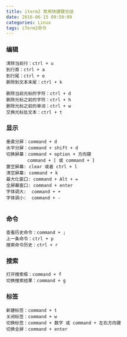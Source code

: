 ```yaml
---
title: iterm2 常用快捷键总结
date: 2016-06-15 09:59:09
categories: Linux
tags: iTerm2命令
---
```



### 编辑

```
清除当前行：ctrl + u
到行首：ctrl + a
到行尾：ctrl + e
删除到文本末尾：ctrl + k

删除当前光标的字符：ctrl + d
删除光标之前的字符：ctrl + h
删除光标之前的单词：ctrl + w
交换光标处文本：ctrl + t

```

<!--more-->

### 显示

```
垂直分屏：command + d
水平分屏：command + shift + d
切换屏幕：command + option + 方向键 
        command + [ 或 command + ]
置空屏幕: clear 或者 ctrl + l
清空屏幕: command + k
最大化窗口: command + Alt + =
全屏幕窗口: command + enter
字体调大:  command + +
字体调小:  command + -
         
```

### 命令

```
查看历史命令：command + ;
上一条命令：ctrl + p
搜索命令历史：ctrl + r
```

### 搜索

```
打开搜索框：command + f
切换搜索结果：command + g

```

### 标签

```
新建标签：command + t
关闭标签：command + w
切换标签：command + 数字 或 command + 左右方向键
切换全屏：command + enter

```








